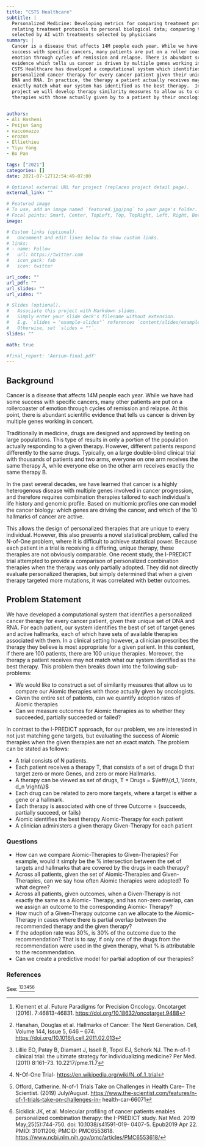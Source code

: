 ```yaml
---
title: "CSTS Healthcare"
subtitle: |
  Personalized Medicine: Developing metrics for comparing treatment protocols,
  relating treatment protocols to personal biological data; comparing treatments
  selected by AI with treatments selected by physicians
summary: |
  Cancer is a disease that affects 14M people each year. While we have had some
  success with specific cancers, many patients are put on a roller coaster of
  emotion through cycles of remission and relapse. There is abundant scientific
  evidence which tells us cancer is driven by multiple genes working in concert.
  CSTS Healthcare has developed a computational system which identifies
  personalized cancer therapy for every cancer patient given their unique set of
  DNA and RNA. In practice, the therapy a patient actually receives may not
  exactly match what our system has identified as the best therapy.  In this
  project we will develop therapy similarity measures to allow us to compare our
  therapies with those actually given by to a patient by their oncologists.


authors:
- Ali Hashemi
- Peijun Sang
- naccomazzo
- erozon
- Elliethieu
- Yiyu Yang
- Bo Pan

tags: ["2021"]
categories: []
date: 2021-07-12T12:54:49-07:00

# Optional external URL for project (replaces project detail page).
external_link: ""

# Featured image
# To use, add an image named `featured.jpg/png` to your page's folder.
# Focal points: Smart, Center, TopLeft, Top, TopRight, Left, Right, BottomLeft, Bottom, BottomRight.
image:

# Custom links (optional).
#   Uncomment and edit lines below to show custom links.
# links:
# - name: Follow
#   url: https://twitter.com
#   icon_pack: fab
#   icon: twitter

url_code: ""
url_pdf: ""
url_slides: ""
url_video: ""

# Slides (optional).
#   Associate this project with Markdown slides.
#   Simply enter your slide deck's filename without extension.
#   E.g. `slides = "example-slides"` references `content/slides/example-slides.md`.
#   Otherwise, set `slides = ""`.
slides: ""

math: true

#final_report: 'Aerium-final.pdf'
---
```


## Background
Cancer is a disease that affects 14M people each year. While we have had some
success with specific cancers, many other patients are put on a rollercoaster of
emotion through cycles of remission and relapse. At this point, there is
abundant scientific evidence that tells us cancer is driven by multiple genes
working in concert.

Traditionally in medicine, drugs are designed and approved by testing on large
populations. This type of results in only a portion of the population actually
responding to a given therapy. However, different patients respond differently
to the same drugs. Typically, on a large double-blind clinical trial with
thousands of patients and two arms, everyone on one arm receives the same
therapy A, while everyone else on the other arm receives exactly the same
therapy B.

In the past several decades, we have learned that cancer is a highly
heterogenous disease with multiple genes involved in cancer progression, and
therefore requires combination therapies tailored to each individual’s life
history and genomic profile. Based on multiomic profiles one can model the
cancer biology: which genes are driving the cancer, and which of the 10
hallmarks of cancer are active.

This allows the design of personalized therapies that are unique to every individual. However, this also presents a novel statistical problem, called the N-of-One problem, where it is difficult to achieve statistical power. Because each patient in a trial is receiving a differing, unique therapy, these therapies are not obviously comparable. One recent study, the I-PREDICT trial attempted to provide a comparison of personalized combination therapies when the therapy was only partially adopted. They did not directly evaluate personalized therapies, but simply determined that when a given therapy targeted more mutations, it was correlated with better outcomes.


## Problem Statement
We have developed a computational system that identifies a personalized cancer
therapy for every cancer patient, given their unique set of DNA and RNA. For
each patient, our system identifies the best of set of target genes and active
hallmarks, each of which have sets of available therapies associated with them.
In a clinical setting however, a clinician prescribes the therapy they believe
is most appropriate for a given patient. In this context, if there are 100
patients, there are 100 unique therapies. Moreover, the therapy a patient
receives may not match what our system identified as the best therapy. This
problem then breaks down into the following sub-problems:

  * We would like to construct a set of similarity measures that allow us to
    compare our Aiomic therapies with those actually given by oncologists.
  * Given the entire set of patients, can we quantify adoption rates of Aiomic
    therapies 
  * Can we measure outcomes for Aiomic therapies as to whether they succeeded,
    partially succeeded or failed?

In contrast to the I-PREDICT approach, for our problem, we are interested in not
just matching gene targets, but evaluating the success of Aiomic therapies when
the given therapies are not an exact match. The problem can be stated as follows:

  * A trial consists of N patients.
  * Each patient receives a therapy T, that consists of a set of drugs D
    that target zero or more Genes, and zero or more Hallmarks.
  * A therapy can be viewed as set of drugs, T = Drugs = $\left\\{d_1, \ldots, d_n \right\\}$
  * Each drug can be related to zero more targets, where a target is either a
    gene or a hallmark.
  * Each therapy is associated with one of three Outcome = {succeeds, partially
    succeed, or fails}
  * Aiomic identifies the best therapy Aiomic-Therapy for each patient
  * A clinician administers a given therapy Given-Therapy for each patient

### Questions

  * How can we compare Aiomic-Therapies to Given-Therapies? For example, would
    it simply be the % intersection between the set of targets and hallmarks
    that are covered by the drugs in each therapy?
  * Across all patients, given the set of Aiomic-Therapies and Given-Therapies,
    can we say how often Aiomic therapies were adopted? To what degree? 
  * Across all patients, given outcomes, when a Given-Therapy is not exactly the
    same as a Aiomic- Therapy, and has non-zero overlap, can we assign an
    outcome to the corresponding Aiomic- Therapy?
  * How much of a Given-Therapy outcome can we allocate to the Aiomic-Therapy in
    cases where there is partial overlap between the recommended therapy and the
    given therapy? 
  * If the adoption rate was 30%, is 30% of the outcome due to the
    recommendation? That is to say, if only one of the drugs from the
    recommendation were used in the given therapy, what % is attributable to the
    recommendation. 
  * Can we create a predictive model for partial adoption of our therapies?


### References
See: [^1][^2][^3][^4][^5][^6]
[^1]: Klement et al. Future Paradigms for Precision Oncology. Oncotarget (2016). 7:46813-46831. https://doi.org/10.18632/oncotarget.9488
[^2]: Hanahan, Douglas et al. Hallmarks of Cancer: The Next Generation. Cell, Volume 144, Issue 5, 646 – 674. https://doi.org/10.1016/j.cell.2011.02.013 
[^3]: Lillie EO, Patay B, Diamant J, Issell B, Topol EJ, Schork NJ. The n-of-1 clinical trial: the ultimate strategy for individualizing medicine? Per Med. (2011) 8:161–73. 10.2217/pme.11.7 
[^4]: N-Of-One Trial- https://en.wikipedia.org/wiki/N_of_1_trial 
[^5]: Offord, Catherine. N-of-1 Trials Take on Challenges in Health Care– The Scientist. (2019) July/August. https://www.the-scientist.com/features/n-of-1-trials-take-on-challenges-in- health-car-66071 
[^6]: Sicklick JK, et al. Molecular profiling of cancer patients enables personalized combination therapy: the I-PREDICT study. Nat Med. 2019 May;25(5):744-750. doi: 10.1038/s41591-019- 0407-5. Epub2019 Apr 22. PMID: 31011206; PMCID: PMC6553618. https://www.ncbi.nlm.nih.gov/pmc/articles/PMC6553618/

